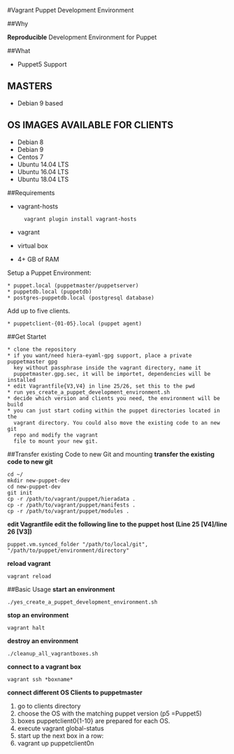 #Vagrant Puppet Development Environment

##Why

**Reproducible** Development Environment for Puppet

##What

* Puppet5 Support

## MASTERS
* Debian 9 based


## OS IMAGES AVAILABLE FOR CLIENTS

* Debian 8
* Debian 9
* Centos 7
* Ubuntu 14.04 LTS
* Ubuntu 16.04 LTS
* Ubuntu 18.04 LTS

##Requirements

* vagrant-hosts

		vagrant plugin install vagrant-hosts
		
* vagrant
* virtual box
* 4+ GB of RAM

Setup a Puppet Environment:
	
	* puppet.local (puppetmaster/puppetserver)
	* puppetdb.local (puppetdb)
	* postgres-puppetdb.local (postgresql database)
	
Add up to five clients.

	* puppetclient-{01-05}.local (puppet agent)

##Get Startet

	* clone the repository
	* if you want/need hiera-eyaml-gpg support, place a private puppetmaster gpg 
	  key without passphrase inside the vagrant directory, name it
	  puppetmaster.gpg.sec, it will be importet, dependencies will be installed
	* edit Vagrantfile{V3,V4} in line 25/26, set this to the pwd
	* run yes_create_a_puppet_development_environment.sh
	* decide which version and clients you need, the environment will be build
	* you can just start coding within the puppet directories located in the
	  vagrant directory. You could also move the existing code to an new git
	  repo and modify the vagrant
	  file to mount your new git.
##Transfer existing Code to new Git and mounting
**transfer the existing code to new git**

	cd ~/
	mkdir new-puppet-dev
	cd new-puppet-dev
	git init 
	cp -r /path/to/vagrant/puppet/hieradata .
	cp -r /path/to/vagrant/puppet/manifests .
	cp -r /path/to/vagrant/puppet/modules .

**edit Vagrantfile edit the following line to the puppet host (Line 25 [V4]/line 26 [V3])**

	
	puppet.vm.synced_folder "/path/to/local/git", "/path/to/puppet/environment/directory"

**reload vagrant**

	vagrant reload
	
##Basic Usage
**start an environment**

	./yes_create_a_puppet_development_environment.sh
**stop an environment**

	vagrant halt
**destroy an environment**
	
	./cleanup_all_vagrantboxes.sh
**connect to a vagrant box**

	vagrant ssh *boxname*

**connect different OS Clients to puppetmaster**

1. go to clients directory
2. choose the OS with the matching puppet version (p5 =Puppet5)
3. boxes puppetclient0{1-10} are prepared for each OS.
4. execute vagrant global-status
5. start up the next box in a row:
6. vagrant up puppetclient0n


